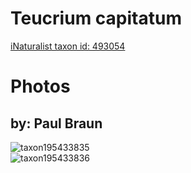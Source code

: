 
Teucrium capitatum
==================
  
[iNaturalist taxon id: 493054](https://www.inaturalist.org/taxa/493054)
# Photos

## by: Paul Braun
  
![taxon195433835](https://inaturalist-open-data.s3.amazonaws.com/photos/209330094/medium.jpg)  
![taxon195433836](https://inaturalist-open-data.s3.amazonaws.com/photos/209330196/medium.jpg)